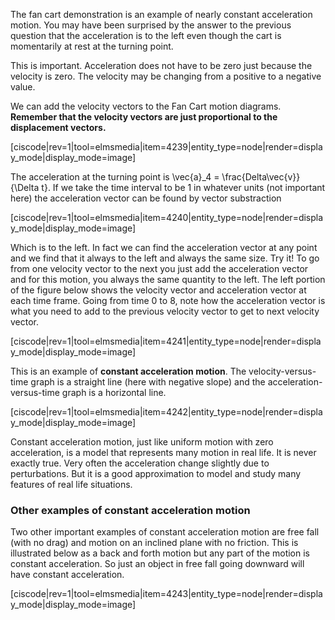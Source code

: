 The fan cart demonstration is an example of nearly constant acceleration motion. You may have been surprised by the answer to the previous question that the acceleration is to the left even though the cart is momentarily at rest at the turning point. 

<lrndesign-sidenote label="Instructor Note" icon="bookmark" bg-color="#c2e5f2">
This is important. Acceleration does not have to be zero just because the velocity is zero. The velocity may be changing from a positive to a negative value. 
</lrndesign-sidenote>

We can add the velocity vectors to the Fan Cart motion diagrams. **Remember that the velocity vectors are just proportional to the displacement vectors.**

[ciscode|rev=1|tool=elmsmedia|item=4239|entity_type=node|render=display_mode|display_mode=image]

The acceleration at the turning point is <lrn-math>\vec{a}_4 = \frac{Delta\vec{v}}{\Delta t}</lrn-math>. If we take the time interval to be 1 in whatever units (not important here) the acceleration vector can be found by vector substraction 

[ciscode|rev=1|tool=elmsmedia|item=4240|entity_type=node|render=display_mode|display_mode=image]

Which is to the left. In fact we can find the acceleration vector at any point and we find that it always to the left and always the same size. Try it! To go from one velocity vector to the next you just add the acceleration vector and for this motion, you always the same quantity to the left. The left portion of the figure below shows the velocity vector and acceleration vector at each time frame. Going from time 0 to 8, note how the acceleration vector is what you need to add to the previous velocity vector to get to next velocity vector. 

[ciscode|rev=1|tool=elmsmedia|item=4241|entity_type=node|render=display_mode|display_mode=image]

This is an example of **constant acceleration motion**. The velocity-versus-time graph is a straight line (here with negative slope) and the acceleration-versus-time graph is a horizontal line. 

[ciscode|rev=1|tool=elmsmedia|item=4242|entity_type=node|render=display_mode|display_mode=image]

<lrndesign-sidenote label="Instructor Note" icon="bookmark" bg-color="#c2e5f2">
Constant acceleration motion, just like uniform motion with zero acceleration, is a model that represents many motion in real life. It is never exactly true. Very often the acceleration change slightly due to perturbations. But it is a good approximation to model and study many features of real life situations. 
</lrndesign-sidenote>

### Other examples of constant acceleration motion

Two other important examples of constant acceleration motion are free fall (with no drag) and motion on an inclined plane with no friction. This is illustrated below as a back and forth motion but any part of the motion is constant acceleration. So just an object in free fall going downward will have constant acceleration. 

[ciscode|rev=1|tool=elmsmedia|item=4243|entity_type=node|render=display_mode|display_mode=image]